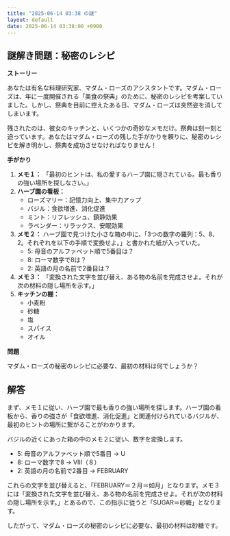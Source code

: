 ```yaml
---
title: "2025-06-14 03:38 の謎"
layout: default
date: 2025-06-14 03:38:00 +0900
---
```

## 謎解き問題：秘密のレシピ

**ストーリー**

あなたは有名な料理研究家、マダム・ローズのアシスタントです。マダム・ローズは、年に一度開催される「美食の祭典」のために、秘密のレシピを考案していました。しかし、祭典を目前に控えたある日、マダム・ローズは突然姿を消してしまいます。

残されたのは、彼女のキッチンと、いくつかの奇妙なメモだけ。祭典は刻一刻と迫っています。あなたはマダム・ローズの残した手がかりを頼りに、秘密のレシピを解き明かし、祭典を成功させなければなりません！

**手がかり**

1.  **メモ１：** 「最初のヒントは、私の愛するハーブ園に隠されている。最も香りの強い場所を探しなさい。」
2.  **ハーブ園の看板：**
    *   ローズマリー：記憶力向上、集中力アップ
    *   バジル：食欲増進、消化促進
    *   ミント：リフレッシュ、鎮静効果
    *   ラベンダー：リラックス、安眠効果
3.  **メモ２：** ハーブ園で見つけた小さな箱の中に、「3つの数字の羅列：5、8、2。それぞれを以下の手順で変換せよ。」と書かれた紙が入っていた。
    *   5: 母音のアルファベット順で5番目は？
    *   8: ローマ数字で8は？
    *   2: 英語の月の名前で2番目は？
4.  **メモ３：** 「変換された文字を並び替え、ある物の名前を完成させよ。それが次の材料の隠し場所を示す。」
5.  **キッチンの棚：**
    *   小麦粉
    *   砂糖
    *   塩
    *   スパイス
    *   オイル

**問題**

マダム・ローズの秘密のレシピに必要な、最初の材料は何でしょうか？

## 解答

まず、メモ１に従い、ハーブ園で最も香りの強い場所を探します。ハーブ園の看板から、香りの強さが「食欲増進、消化促進」と関連付けられているバジルが、最初のヒントの場所に繋がることがわかります。

バジルの近くにあった箱の中のメモ２に従い、数字を変換します。

*   5: 母音のアルファベット順で5番目 → U
*   8: ローマ数字で8 → VIII（８）
*   2: 英語の月の名前で2番目 → FEBRUARY

これらの文字を並び替えると、「FEBRUARY＝２月＝如月」となります。メモ３には「変換された文字を並び替え、ある物の名前を完成させよ。それが次の材料の隠し場所を示す。」とあるので、この指示に従うと「SUGAR＝砂糖」となります。

したがって、マダム・ローズの秘密のレシピに必要な、最初の材料は砂糖です。

